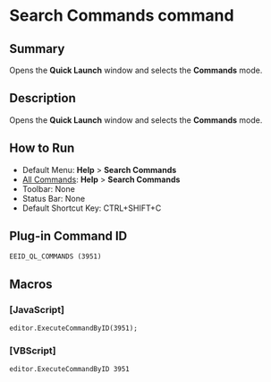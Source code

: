 # Search Commands command

## Summary

Opens the **Quick Launch** window and selects the **Commands** mode.

## Description

Opens the **Quick Launch** window and selects the **Commands** mode.

## How to Run

- Default Menu: **Help** \> **Search Commands**
- [All Commands](all_commands): **Help** \> **Search Commands**
- Toolbar: None
- Status Bar: None
- Default Shortcut Key: CTRL+SHIFT+C

## Plug-in Command ID

```
EEID_QL_COMMANDS (3951)```

## Macros

### \[JavaScript\]

```
editor.ExecuteCommandByID(3951);
```

### \[VBScript\]

```
editor.ExecuteCommandByID 3951
```
